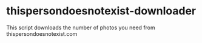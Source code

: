 # thispersondoesnotexist-downloader
This script downloads the number of photos you need from thispersondoesnotexist.com
